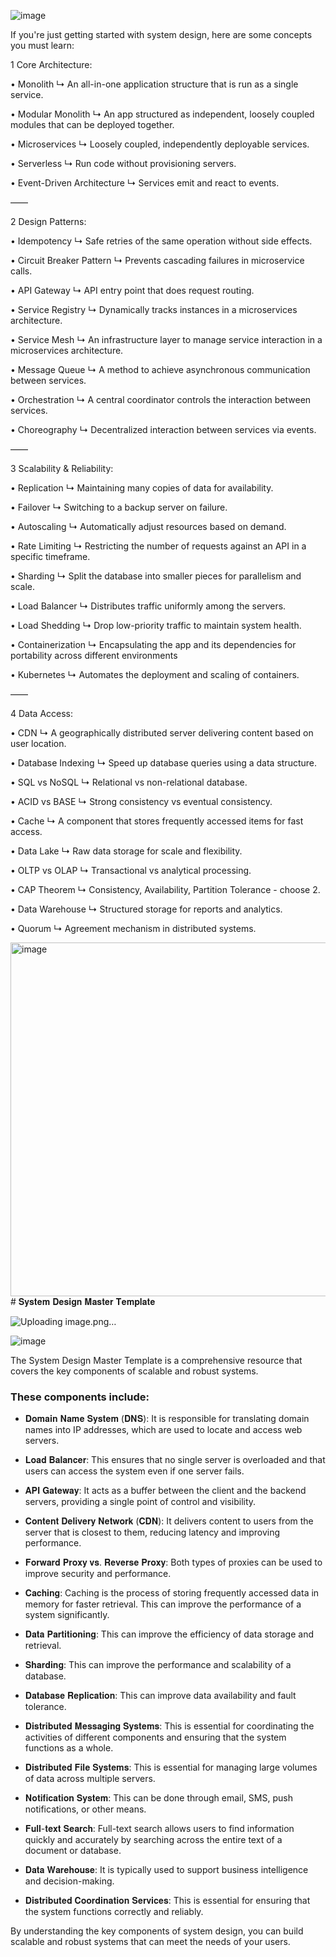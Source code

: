 ![image](https://github.com/user-attachments/assets/77dbe8f2-c285-4d68-857a-a40401b70811)

If you're just getting started with system design,
here are some concepts you must learn:


1 Core Architecture:

• Monolith
↳ An all-in-one application structure that is run as a single service.

• Modular Monolith
↳ An app structured as independent, loosely coupled modules that can be deployed together.

• Microservices
↳ Loosely coupled, independently deployable services.

• Serverless
↳ Run code without provisioning servers.

• Event-Driven Architecture
↳ Services emit and react to events.

——

2 Design Patterns:

• Idempotency
↳ Safe retries of the same operation without side effects.

• Circuit Breaker Pattern
↳ Prevents cascading failures in microservice calls.

• API Gateway
↳ API entry point that does request routing.

• Service Registry
↳ Dynamically tracks instances in a microservices architecture.

• Service Mesh
↳ An infrastructure layer to manage service interaction in a microservices architecture.

• Message Queue
↳ A method to achieve asynchronous communication between services.

• Orchestration
↳ A central coordinator controls the interaction between services.

• Choreography
↳ Decentralized interaction between services via events.

——

3 Scalability & Reliability:

• Replication
↳ Maintaining many copies of data for availability.

• Failover
↳ Switching to a backup server on failure.

• Autoscaling
↳ Automatically adjust resources based on demand.

• Rate Limiting
↳ Restricting the number of requests against an API in a specific timeframe.

• Sharding
↳ Split the database into smaller pieces for parallelism and scale.

• Load Balancer
↳ Distributes traffic uniformly among the servers.

• Load Shedding
↳ Drop low-priority traffic to maintain system health.

• Containerization
↳ Encapsulating the app and its dependencies for portability across different environments

• Kubernetes
↳ Automates the deployment and scaling of containers.

——

4 Data Access:

• CDN
↳ A geographically distributed server delivering content based on user location.

• Database Indexing
↳ Speed up database queries using a data structure.

• SQL vs NoSQL
↳ Relational vs non-relational database.

• ACID vs BASE
↳ Strong consistency vs eventual consistency.

• Cache
↳ A component that stores frequently accessed items for fast access.

• Data Lake
↳ Raw data storage for scale and flexibility.

• OLTP vs OLAP
↳ Transactional vs analytical processing.

• CAP Theorem
↳ Consistency, Availability, Partition Tolerance - choose 2.

• Data Warehouse
↳ Structured storage for reports and analytics.

• Quorum
↳ Agreement mechanism in distributed systems.

<img width="566" alt="image" src="https://github.com/user-attachments/assets/32e8483a-d4a2-4643-93af-df7f8a8cb2a7"># 𝐒𝐲𝐬𝐭𝐞𝐦 𝐃𝐞𝐬𝐢𝐠𝐧 𝐌𝐚𝐬𝐭𝐞𝐫 𝐓𝐞𝐦𝐩𝐥𝐚𝐭𝐞

![Uploading image.png…]()


![image](https://github.com/user-attachments/assets/9c64ae21-64da-44a7-81c3-83cc65711eb9)

The System Design Master Template is a comprehensive resource that covers the key components of scalable and robust systems.

### These components include:

- 𝐃𝐨𝐦𝐚𝐢𝐧 𝐍𝐚𝐦𝐞 𝐒𝐲𝐬𝐭𝐞𝐦 (𝐃𝐍𝐒): It is responsible for translating domain names into IP addresses, which are used to locate and access web servers.

- 𝐋𝐨𝐚𝐝 𝐁𝐚𝐥𝐚𝐧𝐜𝐞𝐫: This ensures that no single server is overloaded and that users can access the system even if one server fails.

- 𝐀𝐏𝐈 𝐆𝐚𝐭𝐞𝐰𝐚𝐲: It acts as a buffer between the client and the backend servers, providing a single point of control and visibility.

- 𝐂𝐨𝐧𝐭𝐞𝐧𝐭 𝐃𝐞𝐥𝐢𝐯𝐞𝐫𝐲 𝐍𝐞𝐭𝐰𝐨𝐫𝐤 (𝐂𝐃𝐍): It delivers content to users from the server that is closest to them, reducing latency and improving performance.

- 𝐅𝐨𝐫𝐰𝐚𝐫𝐝 𝐏𝐫𝐨𝐱𝐲 𝐯𝐬. 𝐑𝐞𝐯𝐞𝐫𝐬𝐞 𝐏𝐫𝐨𝐱𝐲: Both types of proxies can be used to improve security and performance.

- 𝐂𝐚𝐜𝐡𝐢𝐧𝐠: Caching is the process of storing frequently accessed data in memory for faster retrieval. This can improve the performance of a system significantly.

- 𝐃𝐚𝐭𝐚 𝐏𝐚𝐫𝐭𝐢𝐭𝐢𝐨𝐧𝐢𝐧𝐠: This can improve the efficiency of data storage and retrieval.

- 𝐒𝐡𝐚𝐫𝐝𝐢𝐧𝐠: This can improve the performance and scalability of a database.

- 𝐃𝐚𝐭𝐚𝐛𝐚𝐬𝐞 𝐑𝐞𝐩𝐥𝐢𝐜𝐚𝐭𝐢𝐨𝐧: This can improve data availability and fault tolerance.

- 𝐃𝐢𝐬𝐭𝐫𝐢𝐛𝐮𝐭𝐞𝐝 𝐌𝐞𝐬𝐬𝐚𝐠𝐢𝐧𝐠 𝐒𝐲𝐬𝐭𝐞𝐦𝐬: This is essential for coordinating the activities of different components and ensuring that the system functions as a whole.

- 𝐃𝐢𝐬𝐭𝐫𝐢𝐛𝐮𝐭𝐞𝐝 𝐅𝐢𝐥𝐞 𝐒𝐲𝐬𝐭𝐞𝐦𝐬: This is essential for managing large volumes of data across multiple servers.

- 𝐍𝐨𝐭𝐢𝐟𝐢𝐜𝐚𝐭𝐢𝐨𝐧 𝐒𝐲𝐬𝐭𝐞𝐦: This can be done through email, SMS, push notifications, or other means.

- 𝐅𝐮𝐥𝐥-𝐭𝐞𝐱𝐭 𝐒𝐞𝐚𝐫𝐜𝐡: Full-text search allows users to find information quickly and accurately by searching across the entire text of a document or database.

- 𝐃𝐚𝐭𝐚 𝐖𝐚𝐫𝐞𝐡𝐨𝐮𝐬𝐞: It is typically used to support business intelligence and decision-making.

- 𝐃𝐢𝐬𝐭𝐫𝐢𝐛𝐮𝐭𝐞𝐝 𝐂𝐨𝐨𝐫𝐝𝐢𝐧𝐚𝐭𝐢𝐨𝐧 𝐒𝐞𝐫𝐯𝐢𝐜𝐞𝐬: This is essential for ensuring that the system functions correctly and reliably.

By understanding the key components of system design, you can build scalable and robust systems that can meet the needs of your users.
